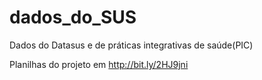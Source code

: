 # dados_do_SUS
Dados do Datasus e de práticas integrativas de saúde(PIC)


Planilhas do projeto em http://bit.ly/2HJ9jni
